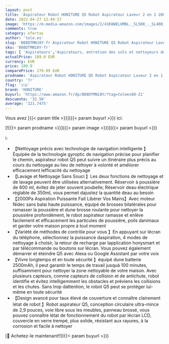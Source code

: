 ```yaml
---
layout: post
title: 'Aspirateur Robot HONITURE Q5 Robot Aspirateur Laveur 2 en 1 2000Pa Aspirateur Robot Nettoyeur Lavant avec Affichage LCD Navigation Intelligent WiFi/App/Alexa  pour Poils Animaux'
date: 2022-04-27 12:44:17
image: 'https://m.media-amazon.com/images/I/41K8WELUMBL._SL500_._SL400_.jpg'
comments: true
category: ofertas
author: 'tole.es'
slug: 'B08DTMN18Y-fr Aspirateur Robot HONITURE Q5 Robot Aspirateur Laveur 2 en...'
sku: 'B08DTMN18Y-fr'
tags: [ 'Aspirateurs','Aspirateurs, entretien des sols et nettoyeurs de vitres','Cuisine et Maison','Robots aspirateurs','honiture','🇫🇷', ]
actualPrice: 189.0 EUR
currency: EUR
price: 189.0
comparePrice: 279.99 EUR
prodname: 'Aspirateur Robot HONITURE Q5 Robot Aspirateur Laveur 2 en 1 2000Pa Aspirateur Robot Nettoyeur Lavant avec Affichage LCD Navigation Intelligent WiFi/App/Alexa  pour Poils Animaux'
country: 'fr'
flag: '🇫🇷'
brand: 'HONITURE'
buyurl: 'https://www.amazon.fr/dp/B08DTMN18Y/?tag=tolees0d-21'
descuento: '32.50'
average: '221.7475'
---
```


Vous avez [{{< param title >}}]({{< param buyurl >}}) ici:

[![{{< param prodname >}}]({{< param image >}})]({{< param buyurl >}})

ℹ️:

- 【Nettoyage précis avec technologie de navigation intelligente 】Équipée de la technologie gyroptic de navigation précise pour planifier le chemin, aspirateur robot Q5 peut suivre un itinéraire plus précis au cours du nettoyage au lieu de nettoyer à volonté et améliorer efficacement lefficacité du nettoyage
- 【Lavage et Nettoyage Sans Souci 】Les deux fonctions de nettoyage et de lavage peuvent être utilisées alternativement. Réservoir à poussière de 600 ml, évitez de jeter souvent poubelle; Réservoir deau électrique réglable de 350mL vous permet dajustez la quantité deau au besoin
- 【2000Pa Aspiration Puissante Fait Libérer Vos Mains】Avec moteur Nidec sans balai haute puissance, équipé de brosses bilatérales pour ramasser la poussière et dune brosse roulante pour nettoyer la poussière profondément, le robot aspirateur ramasse et enlève facilement et efficacement les particules de poussière, poils danimaux et garder votre maison propre à tout moment
- 【Variété de méthodes de contrôle pour vous 】En appuyant sur lécran du téléphone, sélectionnez la puissance daspiration, 4 modes de nettoyage à choisir, la retour de recharge par lapplication honysmart et par télécommande ou boutons sur lécran. Vous pouvez également démarrer et éteindre Q5 avec Alexa ou Google Assistant par votre voix
- 【Vivre longtemps et en toute sécurité 】équipé dune batterie 2500mAh, il peut garantir le temps de travail jusquà 100 minutes, suffisamment pour nettoyer la zone nettoyable de votre maison. Avec plusieurs capteurs, comme capteurs de collision et de antichute, robot identifie et évitez intelligemment les obstacles et préviens les collisions et les chutes. Sans trop dattention, le robot Q5 peut se protéger lui-même en toute sécurité
- 【Design avancé pour taux élevé de couverture et connaître clairement létat de robot 】Robot aspirateur Q5, conception circulaire ultra-mince de 2,9 pouces, voie libre sous les meubles, panneau brossé, vous pouvez connaître létat de fonctionnement du robot par lécran LCD, couvercle en verre trempé, plus solide, résistant aux rayures, à la corrosion et facile à nettoyer

[🛒 Achetez-le maintenant!!]({{< param buyurl >}})

